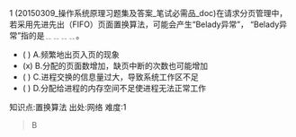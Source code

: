 1
(20150309_操作系统原理习题集及答案_笔试必需品_doc)在请求分页管理中，若采用先进先出（FIFO）页面置换算法，可能会产生“Belady异常”，
“Belady异常”指的是﹎﹎﹎﹎。
- ( ) A.频繁地出页入页的现象
- (x) B.分配的页面数增加，缺页中断的次数也可能增加
- ( ) C.进程交换的信息量过大，导致系统工作区不足
- ( ) D.分配给进程的内存空间不足使进程无法正常工作

知识点:置换算法
出处:网络
难度:1
> B
